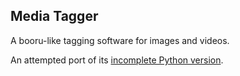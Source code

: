 ## Media Tagger
A booru-like tagging software for images and videos.

An attempted port of its [incomplete Python version](https://github.com/kittenparry/file-tagger).
